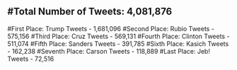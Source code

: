 #Total Number of Tweets: 4,081,876 
---
#First Place: Trump Tweets - 1,681,096
#Second Place: Rubio Tweets - 575,156
#Third Place: Cruz Tweets - 569,131
#Fourth Place: Clinton Tweets - 511,074
#Fifth Place: Sanders Tweets - 391,785
#Sixth Place: Kasich Tweets - 162,238
#Seventh Place: Carson Tweets - 118,889
#Last Place: Jeb! Tweets - 72,516
